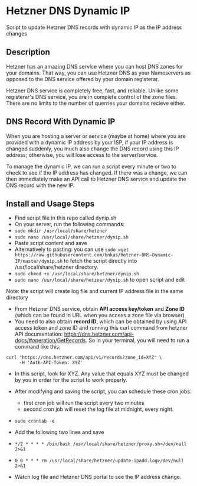 # Hetzner DNS Dynamic IP
Script to update Hetzner DNS records with dynamic IP as the IP address changes

## Description
Hetzner has an amazing DNS service where you can host DNS zones for your domains. That way, you can use Hetzner DNS as your Nameservers as opposed to the DNS service offered by your domain registerar. 

Hetzner DNS service is completely free, fast, and reliable. Unlike some registerar's DNS service, you are in complete control of the zone files. There are no limits to the number of querries your domains recieve either. 

## DNS Record With Dynamic IP
When you are hosting a server or service (maybe at home) where you are provided with a dynamic IP address by your ISP, if your IP address is changed suddenly, you much also change the DNS record using this IP address; otherwise, you will lose access to the server/service. 

To manage the dynamic IP, we can run a script every minute or two to check to see if the IP address has changed. If there was a change, we can then immediately make an API call to Hetzner DNS service and update the DNS record with the new IP.

## Install and Usage Steps

- Find script file in this repo called dynip.sh
- On your server, run the following commands:
- `sudo mkdir /usr/local/share/hetzner`
- `sudo nano /usr/local/share/hetzner/dynip.sh`
- Paste script content and save
- Alternatively to pasting: you can use `sudo wget https://raw.githubusercontent.com/bnkas/Hetzner-DNS-Dynamic-IP/master/dynip.sh` to fetch the script directly into /usr/local/share/hetzner directory.
- `sudo chmod +x /usr/local/share/hetzner/dynip.sh`
- `sudo nano /usr/local/share/hetzner/dynip.sh` to open script and edit

Note: the script will create log file and current IP address file in the same directory

- From Hetzner DNS service, obtain **API access key/token** and **Zone ID** (which can be found in URL when you access a zone file via browser)
- You need to also obtain **record ID**, which can be obtained by using API access token and zone ID and running this curl command from hetzner API documentation: https://dns.hetzner.com/api-docs/#operation/GetRecords. So in your terminal, you will need to run a command like this:

```
curl "https://dns.hetzner.com/api/v1/records?zone_id=XYZ" \
     -H 'Auth-API-Token: XYZ'
```     
- In this script, look for XYZ. Any value that equals XYZ must be changed by you in order for the script to work properly. 
- After modifying and saving the script, you can schedule these cron jobs:
  - first cron job will run the script every two minutes 
  - second cron job will reset the log file at midnight, every night. 

- `sudo crontab -e`
- Add the following two lines and save
- `*/2 * * * * /bin/bash /usr/local/share/hetzner/proxy.sh>/dev/null 2>&1`
- `0 0 * * * rm /usr/local/share/hetzner/update-ipadd.log>/dev/null 2>&1`
- Watch log file and Hetzner DNS portal to see the IP address change.



